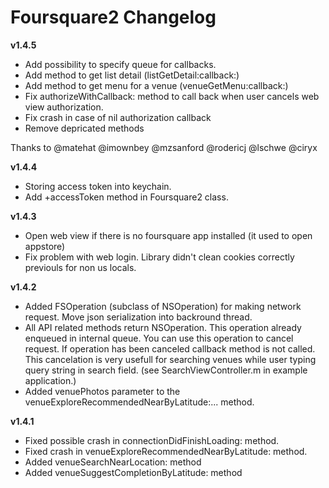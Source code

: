 # Foursquare2 Changelog

__v1.4.5__

* Add possibility to specify queue for callbacks.
* Add method to get list detail (listGetDetail:callback:)
* Add method to get menu for a venue (venueGetMenu:callback:)
* Fix authorizeWithCallback: method to call back when user cancels web view authorization.
* Fix crash in case of nil authorization callback
* Remove depricated methods

Thanks to @matehat @imownbey @mzsanford @rodericj @lschwe @ciryx

__v1.4.4__

* Storing access token into keychain.
* Add +accessToken method in Foursquare2 class.

__v1.4.3__

* Open web view if there is no foursquare app installed (it used to open appstore)
* Fix problem with web login. Library didn't clean cookies correctly previouls for non us locals.

__v1.4.2__

* Added FSOperation (subclass of NSOperation) for making network request. Move json serialization into backround thread.
* All API related methods return NSOperation. This operation already enqueued in internal queue. You can use this operation to cancel request. If operation has been canceled callback method is not called. This cancelation is very usefull for searching venues while user typing query string in search field. (see SearchViewController.m in example application.)
* Added venuePhotos parameter to the venueExploreRecommendedNearByLatitude:... method.

__v1.4.1__

*  Fixed possible crash in connectionDidFinishLoading: method.
*  Fixed crash in venueExploreRecommendedNearByLatitude: method.
*  Added venueSearchNearLocation: method
*  Added venueSuggestCompletionByLatitude: method